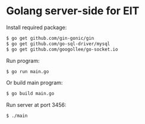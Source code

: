 # Golang server-side for EIT

Install required package:

```sh
$ go get github.com/gin-gonic/gin
$ go get github.com/go-sql-driver/mysql
$ go get github.com/googollee/go-socket.io
```

Run program:
```sh
$ go run main.go
```

Or build main program:
```sh
$ go build main.go
```

Run server at port 3456:
```sh
$ ./main
```